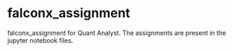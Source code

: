# falconx_assignment
falconx_assignment for Quant Analyst. The assignments are present in the jupyter notebook files.
